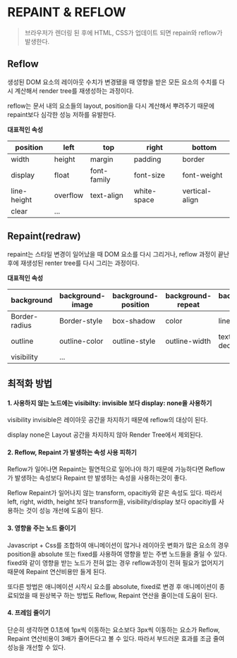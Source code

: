# REPAINT & REFLOW

> 브라우저가 렌더링 된 후에 HTML, CSS가 업데이트 되면 repain와 reflow가 발생한다.

## Reflow

생성된 DOM 요소의 레이아웃 수치가 변경됐을 때 영향을 받은 모든 요소의 수치를 다시 계산해서 render tree를 재생성하는 과정이다.

reflow는 문서 내의 요소들의 layout, position을 다시 계산해서 뿌려주기 때문에 repaint보다 심각한 성능 저하를 유발한다. 



**대표적인 속성**

| position    | left     | top         | right       | bottom         |
| ----------- | -------- | ----------- | ----------- | -------------- |
| width       | height   | margin      | padding     | border         |
| display     | float    | font-family | font-size   | font-weight    |
| line-height | overflow | text-align  | white-space | vertical-align |
| clear       | ...      |             |             |                |



## Repaint(redraw)

repaint는 스타일 변경이 일어났을 때 DOM 요소를 다시 그리거나, reflow 과정이 끝난 후에 재생성된 renter tree를 다시 그리는 과정이다. 



**대표적인 속성**

| background    | background-image | background-position | background-repeat | background-size |
| ------------- | ---------------- | ------------------- | ----------------- | --------------- |
| Border-radius | Border-style     | box-shadow          | color             | line-style      |
| outline       | outline-color    | outline-style       | outline-width     | text-decoration |
| visibility    | ...              |                     |                   |                 |



## 최적화 방법

#### 1. 사용하지 않는 노드에는 visibilty: invisible 보다 display: none을 사용하기

visibility invisible은 레이아웃 공간을 차지하기 때문에 reflow의 대상이 된다. 

display none은 Layout 공간을 차지하지 않아 Render Tree에서 제외된다.

####  2. Reflow, Repaint 가 발생하는 속성 사용 피하기

Reflow가 일어나면 Repaint는 필연적으로 일어나야 하기 때문에 가능하다면 Reflow가 발생하는 속성보다 Repaint 만 발생하는 속성을 사용하는것이 좋다. 

Reflow Repaint가 일어나지 않는 transform, opacitiy와 같은 속성도 있다. 따라서 left, right, width, height 보다 transform을, visibility/display 보다 opacitiy를 사용하는 것이 성능 개선에 도움이 된다. 

#### 3. 영향을 주는 노드 줄이기

Javascript + Css를 조합하여 애니메이션이 많거나 레이아웃 변화가 많은 요소의 경우 position을 absolute 또는 fixed를 사용하여 영향을 받는 주변 노드들을 줄일 수 있다. fixed와 같이 영향을 받는 노드가 전혀 없는 경우 reflow과정이 전혀 필요가 없어지기 때문에 Repaint 연산비용만 들게 된다. 

또다른 방법은 애니메이션 시작시 요소를 absolute, fixed로 변경 후 애니메이션이 종료되었을 때 원상복구 하는 방법도 Reflow, Repaint 연산을 줄이는데 도움이 된다.

#### 4. 프레임 줄이기

단순히 생각하면 0.1초에 1px씩 이동하는 요소보다 3px씩 이동하는 요소가 Reflow, Repaint 연산비용이 3배가 줄어든다고 볼 수 있다. 따라서 부드러운 효과를 조금 줄여 성능을 개선할 수 있다.